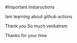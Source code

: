 #Important Instaructions

Iam learning about github actions

Thank you So much venkatram

Thanks for your time
